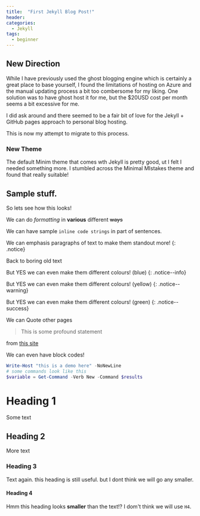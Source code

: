 ```yaml
---
title:  "First Jekyll Blog Post!"
header:
categories: 
  - Jekyll
tags:
  - beginner
---
```


## New Direction
While I have previously used the ghost blogging engine which is certainly a great place to base yourself, I found the limitations of hosting on Azure and the manual updating process a bit too combersome for my liking.
One solution was to have ghost host it for me, but the $20USD cost per month seems a bit excessive for me.

I did ask around and there seemed to be a fair bit of love for the Jekyll + GitHub pages approach to personal blog hosting.

This is now my attempt to migrate to this process.

### New Theme
The default Minim theme that comes wth Jekyll is pretty good, ut I felt I needed something more.
I stumbled across the Minimal MIstakes theme and found that really suitable!

## Sample stuff.

So lets see how this looks!

We can do *formatting* in **various** different ~~ways~~

We can have sample `inline code strings` in part of sentences.

We can emphasis paragraphs of text to make them standout more!
{: .notice}

Back to boring old text

But YES we can even make them different colours! (blue)
{: .notice--info} 

But YES we can even make them different colours! (yellow)
{: .notice--warning} 

But YES we can even make them different colours! (green)
{: .notice--success} 

We can Quote other pages

> This is some profound statement

from [this site](http://www.cnn.com)

We can even have block codes!

``` PowerShell
Write-Host "this is a demo here" -NoNewLine
# some commands look like this
$variable = Get-Command -Verb New -Command $results
```

# Heading 1
Some text

## Heading 2
More text

### Heading 3
Text again. this heading is still useful. but I dont think we will go any smaller.

#### Heading 4
Hmm this heading looks **smaller** than the text!? I dom't think we will use `H4`.


